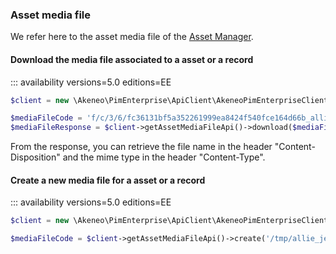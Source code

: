### Asset media file

We refer here to the asset media file of the [Asset Manager](/concepts/asset-manager.html#asset-media-file).

#### Download the media file associated to a asset or a record
::: availability versions=5.0 editions=EE

```php
$client = new \Akeneo\PimEnterprise\ApiClient\AkeneoPimEnterpriseClientBuilder('http://akeneo.com/')->buildAuthenticatedByPassword('client_id', 'secret', 'admin', 'admin');

$mediaFileCode = 'f/c/3/6/fc36131bf5a352261999ea8424f540fce164d66b_allie_jean_model_picture.png';
$mediaFileResponse = $client->getAssetMediaFileApi()->download($mediaFileCode);
```

From the response, you can retrieve the file name in the header "Content-Disposition" and the mime type in the header "Content-Type".

#### Create a new media file for a asset or a record
::: availability versions=5.0 editions=EE

```php
$client = new \Akeneo\PimEnterprise\ApiClient\AkeneoPimEnterpriseClientBuilder('http://akeneo.com/')->buildAuthenticatedByPassword('client_id', 'secret', 'admin', 'admin');

$mediaFileCode = $client->getAssetMediaFileApi()->create('/tmp/allie_jean_model_picture.png');
```
